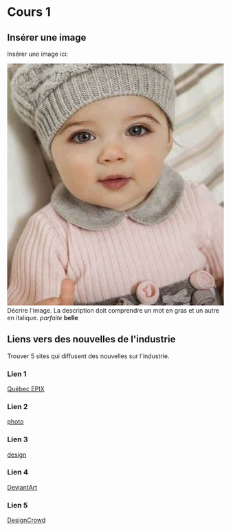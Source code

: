 # Cours 1
## Insérer une image
Insérer une image ici: 


![image 1 ](image/bebe.jpeg)
Décrire l'image. La description doit comprendre un mot en gras et un autre en italique. 
*parfaite* **belle**

## Liens vers des nouvelles de l'industrie
Trouver 5 sites qui diffusent des nouvelles sur l'industrie.

### Lien 1 

[Québec EPIX](https://www.quebecinternational.ca/fr/quebec-epix)


### Lien 2 

[photo ](https://pixabay.com/fr/)
### Lien 3 
[design ](https://dribbble.com/)
### Lien 4 
[DeviantArt](https://www.deviantart.com/)
### Lien 5 
[DesignCrowd](https://www.designcrowd.com/)

